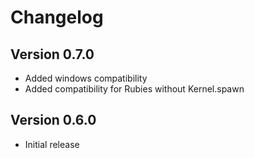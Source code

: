 # Changelog

## Version 0.7.0

- Added windows compatibility
- Added compatibility for Rubies without Kernel.spawn

## Version 0.6.0

- Initial release
